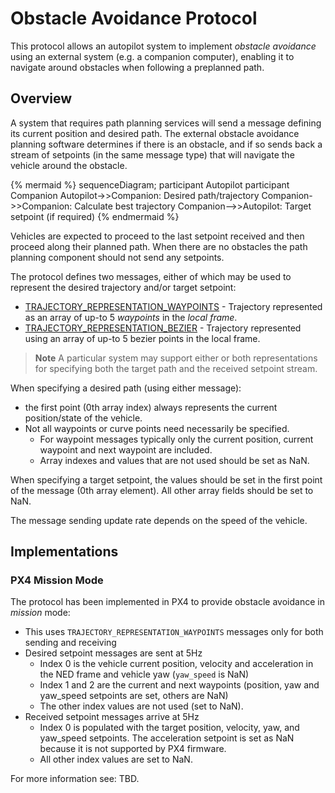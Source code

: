 # Obstacle Avoidance Protocol

This protocol allows an autopilot system to implement *obstacle avoidance* using an external system (e.g. a companion computer), enabling it to navigate around obstacles when following a preplanned path.

## Overview

A system that requires path planning services will send a message defining its current position and desired path.
The external obstacle avoidance planning software determines if there is an obstacle, and if so sends back a stream of setpoints (in the same message type) that will navigate the vehicle around the obstacle.

{% mermaid %}
sequenceDiagram;
    participant Autopilot
    participant Companion
    Autopilot->>Companion: Desired path/trajectory
    Companion->>Companion: Calculate best trajectory
    Companion-->>Autopilot: Target setpoint (if required)
{% endmermaid %}

Vehicles are expected to proceed to the last setpoint received and then proceed along their planned path.
When there are no obstacles the path planning component should not send any setpoints.

The protocol defines two messages, either of which may be used to represent the desired trajectory and/or target setpoint:
* [TRAJECTORY_REPRESENTATION_WAYPOINTS](../messages/common.md#TRAJECTORY_REPRESENTATION_WAYPOINTS) - Trajectory represented as an array of up-to 5 *waypoints* in the *local frame*.
* [TRAJECTORY_REPRESENTATION_BEZIER](../messages/common.md#TRAJECTORY_REPRESENTATION_BEZIER) - Trajectory represented using an array of up-to 5 bezier points in the local frame.

> **Note** A particular system may support either or both representations for specifying both the target path and the received setpoint stream. 

When specifying a desired path (using either message):
- the first point (0th array index) always represents the current position/state of the vehicle.
- Not all waypoints or curve points need necessarily be specified. 
  - For waypoint messages typically only the current position, current waypoint and next waypoint are included. 
  - Array indexes and values that are not used should be set as NaN. 

When specifying a target setpoint, the values should be set in the first point of the message (0th array element).
All other array fields should be set to NaN.

The message sending update rate depends on the speed of the vehicle. <!-- 5Hz is OK for vehicle moving at ... ? -->


## Implementations

### PX4 Mission Mode

The protocol has been implemented in PX4 to provide obstacle avoidance in *mission* mode: 
- This uses `TRAJECTORY_REPRESENTATION_WAYPOINTS` messages only for both sending and receiving
- Desired setpoint messages are sent at 5Hz 
  - Index 0 is the vehicle current position, velocity and acceleration in the NED frame and vehicle yaw (`yaw_speed` is NaN)
  - Index 1 and 2 are the current and next waypoints (position, yaw and yaw_speed setpoints are set, others are NaN)
  - The other index values are not used (set to NaN).
- Received setpoint messages arrive at 5Hz
  - Index 0 is populated with the target position, velocity, yaw, and yaw_speed setpoints. 
    The acceleration setpoint is set as NaN because it is not supported by PX4 firmware.
  - All other index values are set to NaN.

For more information see: TBD.


<!-- * ? ArduPilot ? -->
